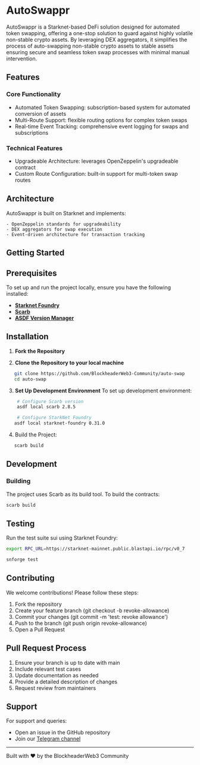 # AutoSwappr

AutoSwappr is a Starknet-based DeFi solution designed for automated token swapping, offering a one-stop solution to guard against highly volatile non-stable crypto assets. By leveraging DEX aggregators, it simplifies the process of auto-swapping non-stable crypto assets to stable assets ensuring secure and seamless token swap processes with minimal manual intervention.

## Features

### Core Functionality

- Automated Token Swapping: subscription-based system for automated conversion of assets
- Multi-Route Support: flexible routing options for complex token swaps
- Real-time Event Tracking: comprehensive event logging for swaps and subscriptions

### Technical Features

- Upgradeable Architecture: leverages OpenZeppelin's upgradeable contract 
- Custom Route Configuration: built-in support for multi-token swap routes

## Architecture

AutoSwappr is built on Starknet and implements:

    - OpenZeppelin standards for upgradeability
    - DEX aggregators for swap execution
    - Event-driven architecture for transaction tracking

## Getting Started

## Prerequisites

To set up and run the project locally, ensure you have the following installed:

- [**Starknet Foundry**](https://foundry-rs.github.io/starknet-foundry/index.html)
- [**Scarb**](https://docs.swmansion.com/scarb/download.html)
- [**ASDF Version Manager**](https://asdf-vm.com/guide/getting-started.html)

## Installation

1. **Fork the Repository**

2. **Clone the Repository to your local machine**

```bash
   git clone https://github.com/BlockheaderWeb3-Community/auto-swap
   cd auto-swap
```

3. **Set Up Development Environment**
   To set up development environment:

```bash
    # Configure Scarb version
    asdf local scarb 2.8.5

    # Configure StarkNet Foundry
   asdf local starknet-foundry 0.31.0
```


4. Build the Project:

```bash
   scarb build
```

## Development

### Building

The project uses Scarb as its build tool. To build the contracts:

```bash
scarb build
```

## Testing

Run the test suite sui using Starknet Foundry:

```bash
export RPC_URL=https://starknet-mainnet.public.blastapi.io/rpc/v0_7

snforge test
```

## Contributing

We welcome contributions! Please follow these steps:

1. Fork the repository
2. Create your feature branch (git checkout -b revoke-allowance)
3. Commit your changes (git commit -m 'test: revoke allowance')
4. Push to the branch (git push origin revoke-allowance)
5. Open a Pull Request



## Pull Request Process

1. Ensure your branch is up to date with main
2. Include relevant test cases
3. Update documentation as needed
4. Provide a detailed description of changes
5. Request review from maintainers

## Support

For support and queries:

- Open an issue in the GitHub repository
- Join our [Telegram channel](https://t.me/+TXSDWeFXReAxMzk0)

---

Built with ❤️ by the BlockheaderWeb3 Community
